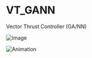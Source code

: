 # VT_GANN
Vector Thrust Controller (GA/NN)

![image](https://github.com/user-attachments/assets/c586a747-ccfb-472c-b1e3-17f73e55947b)

![Animation](https://github.com/user-attachments/assets/47d25ec6-1f1d-4d17-911a-3e4c98e52273)

